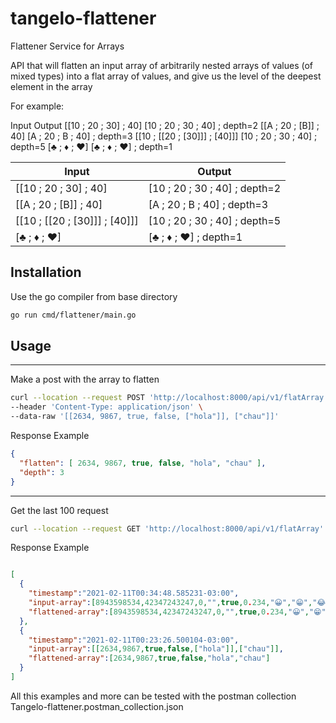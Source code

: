 # tangelo-flattener
Flattener Service for Arrays

API that will flatten an input array of arbitrarily nested arrays of values (of mixed types) into a flat
array of values, and give us the level of the deepest element in the array

For example:

Input Output
[[10 ; 20 ; 30] ; 40] [10 ; 20 ; 30 ; 40] ; depth=2
[[A ; 20 ; [B]] ; 40] [A ; 20 ; B ; 40] ; depth=3
[[10 ; [[20 ; [30]]] ; [40]]] [10 ; 20 ; 30 ; 40] ; depth=5
[♣ ; ♦ ; ♥] [♣ ; ♦ ; ♥] ; depth=1

| Input | Output |
| ------ | ------ |
| [[10 ; 20 ; 30] ; 40] | [10 ; 20 ; 30 ; 40] ; depth=2 |
| [[A ; 20 ; [B]] ; 40] | [A ; 20 ; B ; 40] ; depth=3 |
| [[10 ; [[20 ; [30]]] ; [40]]] | [10 ; 20 ; 30 ; 40] ; depth=5|
| [♣ ; ♦ ; ♥] | [♣ ; ♦ ; ♥] ; depth=1 |


## Installation

Use the go compiler from base directory

```bash
go run cmd/flattener/main.go
```

## Usage

-----------------------------------------
Make a post with the array to flatten
```bash
curl --location --request POST 'http://localhost:8000/api/v1/flatArray' \
--header 'Content-Type: application/json' \
--data-raw '[[2634, 9867, true, false, ["hola"]], ["chau"]]'
```

Response Example
```json
{ 
  "flatten": [ 2634, 9867, true, false, "hola", "chau" ],
  "depth": 3
}
```

--------------------------------------------------
Get the last 100 request

```bash
curl --location --request GET 'http://localhost:8000/api/v1/flatArray'
```
Response Example

```json

[
  {
    "timestamp":"2021-02-11T00:34:48.585231-03:00",
    "input-array":[8943598534,42347243247,0,"",true,0.234,"😀","😁","😂","🤣"],
    "flattened-array":[8943598534,42347243247,0,"",true,0.234,"😀","😁","😂","🤣"]
  },
  {
    "timestamp":"2021-02-11T00:23:26.500104-03:00",
    "input-array":[[2634,9867,true,false,["hola"]],["chau"]],
    "flattened-array":[2634,9867,true,false,"hola","chau"]
  }
]

```
All this examples and more can be tested with the postman collection Tangelo-flattener.postman_collection.json